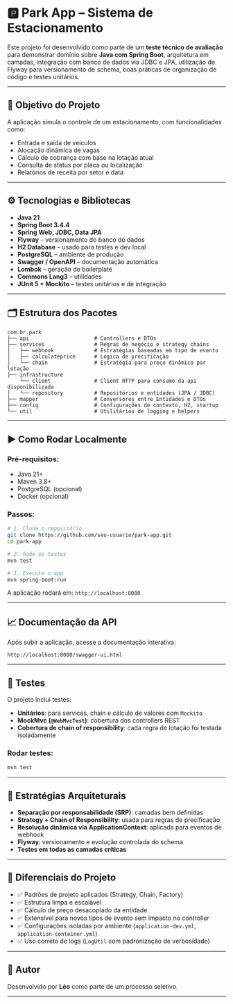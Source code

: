# 🅿️ Park App – Sistema de Estacionamento

Este projeto foi desenvolvido como parte de um **teste técnico de avaliação** para demonstrar domínio sobre **Java com Spring Boot**, arquitetura em camadas, integração com banco de dados via JDBC e JPA, utilização de Flyway para versionamento de schema, boas práticas de organização de código e testes unitários.

---

## 📌 Objetivo do Projeto

A aplicação simula o controle de um estacionamento, com funcionalidades como:

- Entrada e saída de veículos
- Alocação dinâmica de vagas 
- Cálculo de cobrança com base na lotação atual
- Consulta de status por placa ou localização
- Relatórios de receita por setor e data

---

## ⚙️ Tecnologias e Bibliotecas

- **Java 21**
- **Spring Boot 3.4.4**
- **Spring Web, JDBC, Data JPA**
- **Flyway** – versionamento do banco de dados
- **H2 Database** – usado para testes e dev local
- **PostgreSQL** – ambiente de produção
- **Swagger / OpenAPI** – documentação automática
- **Lombok** – geração de boilerplate
- **Commons Lang3** – utilidades
- **JUnit 5 + Mockito** – testes unitários e de integração

---

## 🗂️ Estrutura dos Pacotes

```text
com.br.park
├── api                     # Controllers e DTOs
├── services                # Regras de negócio e strategy chains
│   ├── webhook             # Estratégias baseadas em tipo de evento
│   ├── calculateprice      # Lógica de precificação
│   └── chain               # Estratégia para preço dinâmico por lotação
├── infrastructure
    └── client              # Client HTTP para consumo da api disponibilizada
│   └── repository          # Repositórios e entidades (JPA / JDBC)
├── mapper                  # Conversores entre Entidades e DTOs
├── config                  # Configurações de contexto, H2, startup
└── util                    # Utilitários de logging e helpers
```

---

## ▶️ Como Rodar Localmente

### Pré-requisitos:
- Java 21+
- Maven 3.8+
- PostgreSQL (opcional)
- Docker (opcional)

### Passos:

```bash
# 1. Clone o repositório
git clone https://github.com/seu-usuario/park-app.git
cd park-app

# 2. Rode os testes
mvn test

# 3. Execute o app
mvn spring-boot:run
```

A aplicação rodará em: `http://localhost:8080`

---

## 📈 Documentação da API

Após subir a aplicação, acesse a documentação interativa:

```
http://localhost:8080/swagger-ui.html
```

---

## 🧪 Testes

O projeto inclui testes:

- **Unitários**: para services, chain e cálculo de valores com `Mockito`
- **MockMvc (`@WebMvcTest`)**: cobertura dos controllers REST
- **Cobertura de chain of responsibility**: cada regra de lotação foi testada isoladamente

### Rodar testes:

```bash
mvn test
```

---

## 🧠 Estratégias Arquiteturais

- **Separação por responsabilidade (SRP)**: camadas bem definidas
- **Strategy + Chain of Responsibility**: usada para regras de precificação
- **Resolução dinâmica via ApplicationContext**: aplicada para eventos de webhook
- **Flyway**: versionamento e evolução controlada do schema
- **Testes em todas as camadas críticas**

---

## 🚀 Diferenciais do Projeto

- ✅ Padrões de projeto aplicados (Strategy, Chain, Factory)
- ✅ Estrutura limpa e escalável
- ✅ Cálculo de preço desacoplado da entidade
- ✅ Extensível para novos tipos de evento sem impacto no controller
- ✅ Configurações isoladas por ambiente (`application-dev.yml`, `application-conteiner.yml`)
- ✅ Uso correto de logs (`LogUtil` com padronização de verbosidade)

---


## 📄 Autor

Desenvolvido por **Léo** como parte de um processo seletivo.  

---
